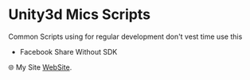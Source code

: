 # Unity3d Mics Scripts

Common Scripts using for regular development don't vest time use this

* Facebook Share Without SDK


 :globe_with_meridians: My Site [WebSite](http://www.irshadkhan.info).
